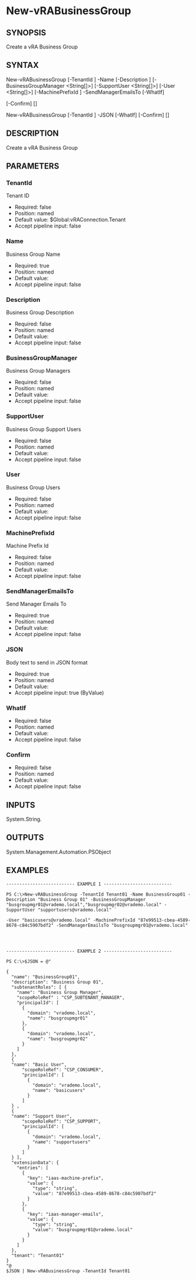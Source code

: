 # New-vRABusinessGroup

## SYNOPSIS
    
Create a vRA Business Group

## SYNTAX
 New-vRABusinessGroup [-TenantId <String>] -Name <String> [-Description <String>] [-BusinessGroupManager <String[]>] [-SupportUser <String[]>] [-User <String[]>] [-MachinePrefixId <String>] -SendManagerEmailsTo <String> [-WhatIf]  [-Confirm] [<CommonParameters>]  New-vRABusinessGroup [-TenantId <String>] -JSON <String> [-WhatIf] [-Confirm] [<CommonParameters>]     

## DESCRIPTION

Create a vRA Business Group

## PARAMETERS


### TenantId

Tenant ID

* Required: false
* Position: named
* Default value: $Global:vRAConnection.Tenant
* Accept pipeline input: false

### Name

Business Group Name

* Required: true
* Position: named
* Default value: 
* Accept pipeline input: false

### Description

Business Group Description

* Required: false
* Position: named
* Default value: 
* Accept pipeline input: false

### BusinessGroupManager

Business Group Managers

* Required: false
* Position: named
* Default value: 
* Accept pipeline input: false

### SupportUser

Business Group Support Users

* Required: false
* Position: named
* Default value: 
* Accept pipeline input: false

### User

Business Group Users

* Required: false
* Position: named
* Default value: 
* Accept pipeline input: false

### MachinePrefixId

Machine Prefix Id

* Required: false
* Position: named
* Default value: 
* Accept pipeline input: false

### SendManagerEmailsTo

Send Manager Emails To

* Required: true
* Position: named
* Default value: 
* Accept pipeline input: false

### JSON

Body text to send in JSON format

* Required: true
* Position: named
* Default value: 
* Accept pipeline input: true (ByValue)

### WhatIf


* Required: false
* Position: named
* Default value: 
* Accept pipeline input: false

### Confirm


* Required: false
* Position: named
* Default value: 
* Accept pipeline input: false

## INPUTS

System.String.

## OUTPUTS

System.Management.Automation.PSObject

## EXAMPLES
```
-------------------------- EXAMPLE 1 --------------------------

PS C:\>New-vRABusinessGroup -TenantId Tenant01 -Name BusinessGroup01 -Description "Business Group 01" -BusinessGroupManager "busgroupmgr01@vrademo.local","busgroupmgr02@vrademo.local" -SupportUser "supportusers@vrademo.local" `

-User "basicusers@vrademo.local" -MachinePrefixId "87e99513-cbea-4589-8678-c84c5907bdf2" -SendManagerEmailsTo "busgroupmgr01@vrademo.local"




-------------------------- EXAMPLE 2 --------------------------

PS C:\>$JSON = @"

{
  "name": "BusinessGroup01",
  "description": "Business Group 01",
  "subtenantRoles": [ {
    "name": "Business Group Manager",
    "scopeRoleRef" : "CSP_SUBTENANT_MANAGER",
    "principalId": [
      {
        "domain": "vrademo.local",
        "name": "busgroupmgr01"
      },
      {
        "domain": "vrademo.local",
        "name": "busgroupmgr02"
      }
    ]
  },
  {
  "name": "Basic User",
      "scopeRoleRef": "CSP_CONSUMER",
      "principalId": [
        {
          "domain": "vrademo.local",
          "name": "basicusers"
        }
      ] 
  } ,
  {
  "name": "Support User",
      "scopeRoleRef": "CSP_SUPPORT",
      "principalId": [
        {
          "domain": "vrademo.local",
          "name": "supportusers"
        }
      ] 
  } ],
  "extensionData": {
    "entries": [
      {
        "key": "iaas-machine-prefix",
        "value": {
          "type": "string",
          "value": "87e99513-cbea-4589-8678-c84c5907bdf2"
        }
      },
      {
        "key": "iaas-manager-emails",
        "value": {
          "type": "string",
          "value": "busgroupmgr01@vrademo.local"
        }
      }
    ]
  },
  "tenant": "Tenant01"
}
"@
$JSON | New-vRABusinessGroup -TenantId Tenant01
```

